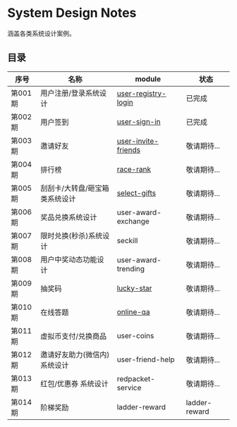 # System Design Notes
涵盖各类系统设计案例。

## 目录
| 序号 | 名称 | module | 状态 |
| --- | --- | --- | --- |
| 第001期 | 用户注册/登录系统设计 | [user-registry-login](user-registry-login) | 已完成 | 
| 第002期 | 用户签到 | [user-sign-in](user-sign-in) | 已完成 | 
| 第003期 | 邀请好友 | [user-invite-friends](user-invite-friends) | 敬请期待... | 
| 第004期 | 排行榜 | [race-rank](race-rank) | 敬请期待... | 
| 第005期 | 刮刮卡/大转盘/砸宝箱 类系统设计 | [select-gifts](select-gifts) | 敬请期待... | 
| 第006期 | 奖品兑换系统设计 | user-award-exchange | 敬请期待... | 
| 第007期 | 限时兑换(秒杀)系统设计 | seckill | 敬请期待... | 
| 第008期 | 用户中奖动态功能设计 | user-award-trending | 敬请期待... | 
| 第009期 | 抽奖码 | [lucky-star](lucky-star) | 敬请期待... | 
| 第010期 | 在线答题 | [online-qa](online-qa) | 敬请期待... | 
| 第011期 | 虚拟币支付/兑换商品 | user-coins | 敬请期待... | 
| 第012期 | 邀请好友助力(微信内)系统设计 | user-friend-help | 敬请期待... | 
| 第013期 | 红包/优惠券 系统设计 | redpacket-service | 敬请期待... | 
| 第014期 | 阶梯奖励 | ladder-reward | ladder-reward | 
